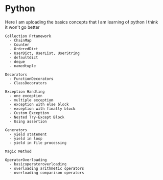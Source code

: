 # Python
Here I am uploading the basics concepts that I am learning of python
I think it won't go better

```text
Collection Frtamework
  - ChainMap
  - Counter
  - OrderedDict
  - UserDict, UserList, UserString
  - defaultdict
  - deque
  - namedtuple

Decorators
  - FunctionDecorators
  - ClassDecorators

Exception Handling
  - one exception
  - multiple exception
  - exception with else block
  - exception with finally block
  - Custom Exception
  - Nested Try-Except Block
  - Using assertion

Generators
  - yield statement
  - yield in loop
  - yield in file processing

Magic Method

OperatorOverloading
  - basicoperatoroverloading
  - overloading arithmetic operators
  - overloading comparison operators


```
